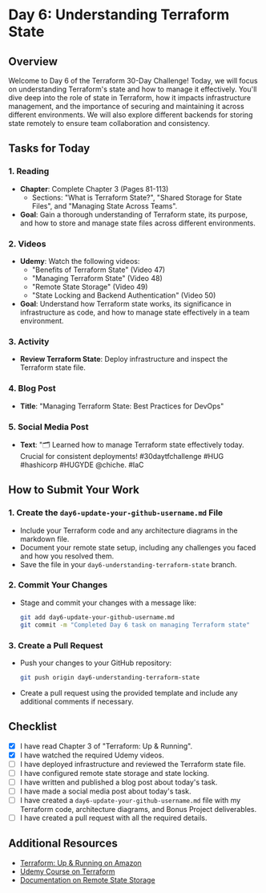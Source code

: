 # Day 6: Understanding Terraform State

## Overview

Welcome to Day 6 of the Terraform 30-Day Challenge! Today, we will focus on understanding Terraform's state and how to manage it effectively. You'll dive deep into the role of state in Terraform, how it impacts infrastructure management, and the importance of securing and maintaining it across different environments. We will also explore different backends for storing state remotely to ensure team collaboration and consistency.

## Tasks for Today

### 1. **Reading**
   - **Chapter**: Complete Chapter 3 (Pages 81-113)
     - Sections: "What is Terraform State?", "Shared Storage for State Files", and "Managing State Across Teams".
   - **Goal**: Gain a thorough understanding of Terraform state, its purpose, and how to store and manage state files across different environments.

### 2. **Videos**
   - **Udemy**: Watch the following videos:
     - "Benefits of Terraform State" (Video 47)
     - "Managing Terraform State" (Video 48)
     - "Remote State Storage" (Video 49)
     - "State Locking and Backend Authentication" (Video 50)
   - **Goal**: Understand how Terraform state works, its significance in infrastructure as code, and how to manage state effectively in a team environment.

### 3. **Activity**
   - **Review Terraform State**: Deploy infrastructure and inspect the Terraform state file.

### 4. **Blog Post**
   - **Title**: "Managing Terraform State: Best Practices for DevOps"

### 5. **Social Media Post**
   - **Text**: "🗂 Learned how to manage Terraform state effectively today. Crucial for consistent deployments! #30daytfchallenge #HUG #hashicorp #HUGYDE @chiche. #IaC
## How to Submit Your Work

### 1. **Create the `day6-update-your-github-username.md` File**
   - Include your Terraform code and any architecture diagrams in the markdown file.
   - Document your remote state setup, including any challenges you faced and how you resolved them.
   - Save the file in your `day6-understanding-terraform-state` branch.

### 2. **Commit Your Changes**
   - Stage and commit your changes with a message like:
     ```bash
     git add day6-update-your-github-username.md
     git commit -m "Completed Day 6 task on managing Terraform state"
     ```

### 3. **Create a Pull Request**
   - Push your changes to your GitHub repository:
     ```bash
     git push origin day6-understanding-terraform-state
     ```
   - Create a pull request using the provided template and include any additional comments if necessary.

## Checklist

- [x] I have read Chapter 3 of "Terraform: Up & Running".
- [x] I have watched the required Udemy videos.
- [ ] I have deployed infrastructure and reviewed the Terraform state file.
- [ ] I have configured remote state storage and state locking.
- [ ] I have written and published a blog post about today's task.
- [ ] I have made a social media post about today's task.
- [ ] I have created a `day6-update-your-github-username.md` file with my Terraform code, architecture diagrams, and Bonus Project deliverables.
- [ ] I have created a pull request with all the required details.

## Additional Resources

- [Terraform: Up & Running on Amazon](https://www.amazon.com/Terraform-Running-Infrastructure-Configuration-Management/dp/1492046906)
- [Udemy Course on Terraform](https://www.udemy.com/course/terraform/)
- [Documentation on Remote State Storage](https://www.terraform.io/docs/language/state/remote.html)
